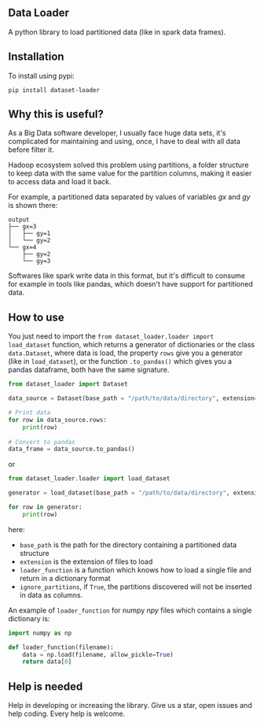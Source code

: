 ## Data Loader
A python library to load partitioned data (like in spark data frames).

## Installation
To install using pypi:

`pip install dataset-loader`

## Why this is useful?
As a Big Data software developer, I usually face huge data sets, it's complicated for maintaining and using, once, I have to deal with all data before filter it.

Hadoop ecosystem solved this problem using partitions, a folder structure to keep data with the same value for the partition columns, making it easier to access data and load it back.

For example, a partitioned data separated by values of variables *gx* and *gy* is shown there:

```
output  
├── gx=3  
│   ├── gy=1  
│   └── gy=2  
└── gx=4  
    ├── gy=2  
    └── gy=3  
```

Softwares like spark write data in this format, but it's difficult to consume for example in tools like pandas, which doesn't have support for partitioned data.

## How to use
You just need to import the `from dataset_loader.loader import load_dataset` function, which returns a generator of dictionaries or the class `data.Dataset`, where data is load, the property `rows` give you a generator (like in `load_dataset`), or the function `.to_pandas()` which gives you a pandas dataframe, both have the same signature.

```python
from dataset_loader import Dataset

data_source = Dataset(base_path = "/path/to/data/directory", extension="csv", loader_function, ignore_partitions=False)

# Print data
for row in data_source.rows:
    print(row)
    
# Convert to pandas
data_frame = data_source.to_pandas()    
```

or

```python
from dataset_loader.loader import load_dataset

generator = load_dataset(base_path = "/path/to/data/directory", extension="csv", loader_function, ignore_partitions=False)

for row in generator:
    print(row)
```


here:

* `base_path` is the path for the directory containing a partitioned data structure
* `extension` is the extension of files to load
* `loader_function` is a function which knows how to load a single file and return in a dictionary format
* `ignore_partitions`, if `True`, the partitions discovered will not be inserted in data as columns.

An example of `loader_function` for numpy *npy* files which contains a single dictionary is:

```python
import numpy as np

def loader_function(filename):
    data = np.load(filename, allow_pickle=True)
    return data[0]
```

## Help is needed

Help in developing or increasing the library. Give us a star, open issues and help coding. Every help is welcome.
